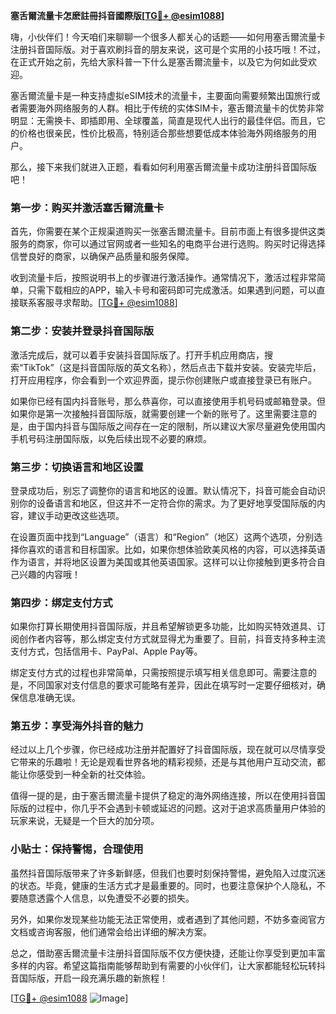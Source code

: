 **塞舌爾流量卡怎麽註冊抖音國際版[[TG💪+ @esim1088](https://t.me/s/esim1088)]**

嗨，小伙伴们！今天咱们来聊聊一个很多人都关心的话题——如何用塞舌爾流量卡注册抖音国际版。对于喜欢刷抖音的朋友来说，这可是个实用的小技巧哦！不过，在正式开始之前，先给大家科普一下什么是塞舌爾流量卡，以及它为何如此受欢迎。

塞舌爾流量卡是一种支持虚拟eSIM技术的流量卡，主要面向需要频繁出国旅行或者需要海外网络服务的人群。相比于传统的实体SIM卡，塞舌爾流量卡的优势非常明显：无需换卡、即插即用、全球覆盖，简直是现代人出行的最佳伴侣。而且，它的价格也很亲民，性价比极高，特别适合那些想要低成本体验海外网络服务的用户。

那么，接下来我们就进入正题，看看如何利用塞舌爾流量卡成功注册抖音国际版吧！

### 第一步：购买并激活塞舌爾流量卡

首先，你需要在某个正规渠道购买一张塞舌爾流量卡。目前市面上有很多提供这类服务的商家，你可以通过官网或者一些知名的电商平台进行选购。购买时记得选择信誉良好的商家，以确保产品质量和服务保障。

收到流量卡后，按照说明书上的步骤进行激活操作。通常情况下，激活过程非常简单，只需下载相应的APP，输入卡号和密码即可完成激活。如果遇到问题，可以直接联系客服寻求帮助。[[TG💪+ @esim1088](https://t.me/s/esim1088)]

### 第二步：安装并登录抖音国际版

激活完成后，就可以着手安装抖音国际版了。打开手机应用商店，搜索“TikTok”（这是抖音国际版的英文名称），然后点击下载并安装。安装完毕后，打开应用程序，你会看到一个欢迎界面，提示你创建账户或直接登录已有账户。

如果你已经有国内抖音账号，那么恭喜你，可以直接使用手机号码或邮箱登录。但如果你是第一次接触抖音国际版，就需要创建一个新的账号了。这里需要注意的是，由于国内抖音与国际版之间存在一定的限制，所以建议大家尽量避免使用国内手机号码注册国际版，以免后续出现不必要的麻烦。

### 第三步：切换语言和地区设置

登录成功后，别忘了调整你的语言和地区的设置。默认情况下，抖音可能会自动识别你的设备语言和地区，但这并不一定符合你的需求。为了更好地享受国际版的内容，建议手动更改这些选项。

在设置页面中找到“Language”（语言）和“Region”（地区）这两个选项，分别选择你喜欢的语言和目标国家。比如，如果你想体验欧美风格的内容，可以选择英语作为语言，并将地区设置为美国或其他英语国家。这样可以让你接触到更多符合自己兴趣的内容哦！

### 第四步：绑定支付方式

如果你打算长期使用抖音国际版，并且希望解锁更多功能，比如购买特效道具、订阅创作者内容等，那么绑定支付方式就显得尤为重要了。目前，抖音支持多种主流支付方式，包括信用卡、PayPal、Apple Pay等。

绑定支付方式的过程也非常简单，只需按照提示填写相关信息即可。需要注意的是，不同国家对支付信息的要求可能略有差异，因此在填写时一定要仔细核对，确保信息准确无误。

### 第五步：享受海外抖音的魅力

经过以上几个步骤，你已经成功注册并配置好了抖音国际版，现在就可以尽情享受它带来的乐趣啦！无论是观看世界各地的精彩视频，还是与其他用户互动交流，都能让你感受到一种全新的社交体验。

值得一提的是，由于塞舌爾流量卡提供了稳定的海外网络连接，所以在使用抖音国际版的过程中，你几乎不会遇到卡顿或延迟的问题。这对于追求高质量用户体验的玩家来说，无疑是一个巨大的加分项。

### 小贴士：保持警惕，合理使用

虽然抖音国际版带来了许多新鲜感，但我们也要时刻保持警惕，避免陷入过度沉迷的状态。毕竟，健康的生活方式才是最重要的。同时，也要注意保护个人隐私，不要随意透露个人信息，以免遭受不必要的损失。

另外，如果你发现某些功能无法正常使用，或者遇到了其他问题，不妨多查阅官方文档或咨询客服，他们通常会给出详细的解决方案。

总之，借助塞舌爾流量卡注册抖音国际版不仅方便快捷，还能让你享受到更加丰富多样的内容。希望这篇指南能够帮助到有需要的小伙伴们，让大家都能轻松玩转抖音国际版，开启一段充满乐趣的新旅程！

[[TG💪+ @esim1088](https://t.me/s/esim1088) ![Image](https://i.postimg.cc/4NQfJmqS/Snipaste-2025-05-13-00-14-12.png)]